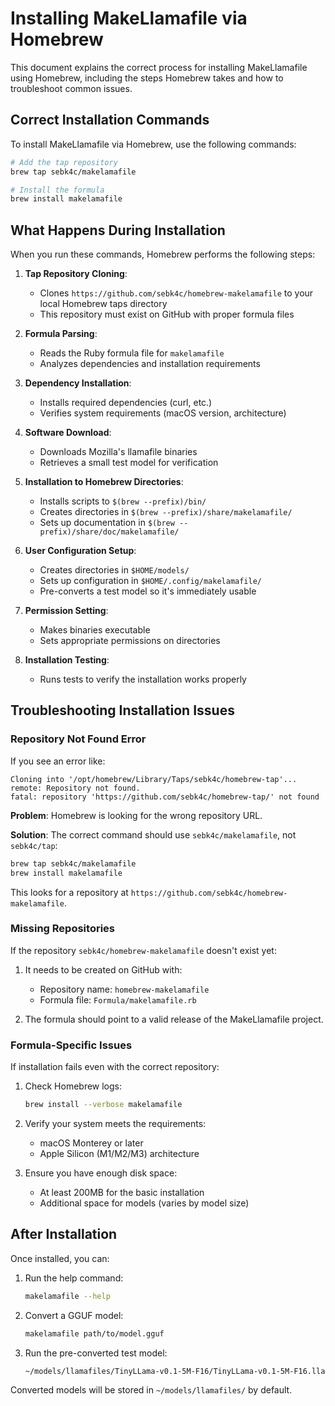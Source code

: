 # Installing MakeLlamafile via Homebrew

This document explains the correct process for installing MakeLlamafile using Homebrew, including the steps Homebrew takes and how to troubleshoot common issues.

## Correct Installation Commands

To install MakeLlamafile via Homebrew, use the following commands:

```bash
# Add the tap repository
brew tap sebk4c/makelamafile

# Install the formula
brew install makelamafile
```

## What Happens During Installation

When you run these commands, Homebrew performs the following steps:

1. **Tap Repository Cloning**:
   - Clones `https://github.com/sebk4c/homebrew-makelamafile` to your local Homebrew taps directory
   - This repository must exist on GitHub with proper formula files

2. **Formula Parsing**:
   - Reads the Ruby formula file for `makelamafile`
   - Analyzes dependencies and installation requirements

3. **Dependency Installation**:
   - Installs required dependencies (curl, etc.)
   - Verifies system requirements (macOS version, architecture)

4. **Software Download**:
   - Downloads Mozilla's llamafile binaries
   - Retrieves a small test model for verification

5. **Installation to Homebrew Directories**:
   - Installs scripts to `$(brew --prefix)/bin/`
   - Creates directories in `$(brew --prefix)/share/makelamafile/`
   - Sets up documentation in `$(brew --prefix)/share/doc/makelamafile/`

6. **User Configuration Setup**:
   - Creates directories in `$HOME/models/`
   - Sets up configuration in `$HOME/.config/makelamafile/`
   - Pre-converts a test model so it's immediately usable

7. **Permission Setting**:
   - Makes binaries executable
   - Sets appropriate permissions on directories

8. **Installation Testing**:
   - Runs tests to verify the installation works properly

## Troubleshooting Installation Issues

### Repository Not Found Error

If you see an error like:
```
Cloning into '/opt/homebrew/Library/Taps/sebk4c/homebrew-tap'...
remote: Repository not found.
fatal: repository 'https://github.com/sebk4c/homebrew-tap/' not found
```

**Problem**: Homebrew is looking for the wrong repository URL.

**Solution**: The correct command should use `sebk4c/makelamafile`, not `sebk4c/tap`:
```bash
brew tap sebk4c/makelamafile
brew install makelamafile
```

This looks for a repository at `https://github.com/sebk4c/homebrew-makelamafile`.

### Missing Repositories

If the repository `sebk4c/homebrew-makelamafile` doesn't exist yet:

1. It needs to be created on GitHub with:
   - Repository name: `homebrew-makelamafile`
   - Formula file: `Formula/makelamafile.rb`

2. The formula should point to a valid release of the MakeLlamafile project.

### Formula-Specific Issues

If installation fails even with the correct repository:

1. Check Homebrew logs:
   ```bash
   brew install --verbose makelamafile
   ```

2. Verify your system meets the requirements:
   - macOS Monterey or later
   - Apple Silicon (M1/M2/M3) architecture

3. Ensure you have enough disk space:
   - At least 200MB for the basic installation
   - Additional space for models (varies by model size)

## After Installation

Once installed, you can:

1. Run the help command:
   ```bash
   makelamafile --help
   ```

2. Convert a GGUF model:
   ```bash
   makelamafile path/to/model.gguf
   ```

3. Run the pre-converted test model:
   ```bash
   ~/models/llamafiles/TinyLLama-v0.1-5M-F16/TinyLLama-v0.1-5M-F16.llamafile
   ```

Converted models will be stored in `~/models/llamafiles/` by default. 